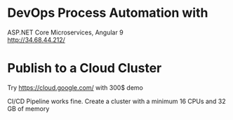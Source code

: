 # DevOps Process Automation with  
ASP.NET Core Microservices, Angular 9  
http://34.68.44.212/

# Publish to a Cloud Cluster
Try https://cloud.google.com/ with 300$ demo 

CI/CD Pipeline works fine.
Create a cluster with a minimum 16 CPUs and 32 GB of memory 




